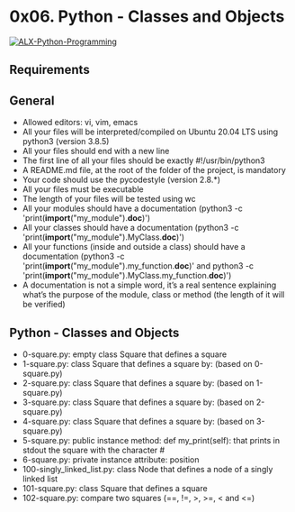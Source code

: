 # 0x06. Python - Classes and Objects

[![ALX-Python-Programming](https://img.shields.io/badge/Made%20with-Python-1f425f.svg)](https://www.python.org/)

## Requirements

## General

- Allowed editors: vi, vim, emacs
- All your files will be interpreted/compiled on Ubuntu 20.04 LTS using python3 (version 3.8.5)
- All your files should end with a new line
- The first line of all your files should be exactly #!/usr/bin/python3
- A README.md file, at the root of the folder of the project, is mandatory
- Your code should use the pycodestyle (version 2.8.*)
- All your files must be executable
- The length of your files will be tested using wc
- All your modules should have a documentation (python3 -c 'print(__import__("my_module").__doc__)')
- All your classes should have a documentation (python3 -c 'print(__import__("my_module").MyClass.__doc__)')
- All your functions (inside and outside a class) should have a documentation (python3 -c 'print(__import__("my_module").my_function.__doc__)' and python3 -c 'print(__import__("my_module").MyClass.my_function.__doc__)')
- A documentation is not a simple word, it’s a real sentence explaining what’s the purpose of the module, class or method (the length of it will be verified)

## Python - Classes and Objects

- 0-square.py: empty class Square that defines a square
- 1-square.py: class Square that defines a square by: (based on 0-square.py)
- 2-square.py: class Square that defines a square by: (based on 1-square.py)
- 3-square.py: class Square that defines a square by: (based on 2-square.py)
- 4-square.py: class Square that defines a square by: (based on 3-square.py)
- 5-square.py: public instance method: def my_print(self): that prints in stdout the square with the character #
- 6-square.py: private instance attribute: position
- 100-singly_linked_list.py: class Node that defines a node of a singly linked list
- 101-square.py: class Square that defines a square
- 102-square.py: compare two squares (==, !=, >, >=, < and <=)

